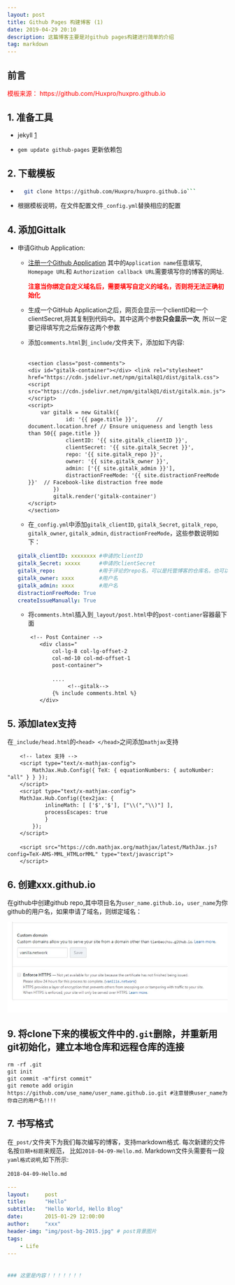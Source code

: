 ```yaml
---
layout: post
title: Github Pages 构建博客 (1)
date: 2019-04-29 20:10
description: 这篇博客主要是对github pages构建进行简单的介绍
tag: markdown
---
```


## **前言**
<p style="color:red ;font-size:3.em;front-weight:bold">模板来源： https://github.com/Huxpro/huxpro.github.io
</p>

## 1. 准备工具

+ jekyll [1](https://jekyllrb.com/docs/)

+ `gem update github-pages` 更新依赖包


## 2. 下载模板

+ ```bash
    git clone https://github.com/Huxpro/huxpro.github.io``` 

+  根据模板说明，在文件配置文件`_config.yml`替换相应的配置


## 4. 添加Gittalk

+  申请Github Application:

    + [注册一个Github Application](https://github.com/settings/applications/new)
    其中的`Application name`任意填写, `Homepage URL`和 `Authorization callback URL`需要填写你的博客的网址. <p style="color:red; font-size:3.em;font-weight:bold">注意当你绑定自定义域名后，需要填写自定义的域名，否则将无法正确初始化</p> 

    + 生成一个GitHub Application之后，网页会显示一个clientID和一个clientSecret,将其复制到代码中。其中这两个参数**只会显示一次**, 所以一定要记得填写完之后保存这两个参数

    + 添加`comments.html`到`_include/`文件夹下，添加如下内容: 

        ```
        
        <section class="post-comments">
        <div id="gitalk-container"></div> <link rel="stylesheet" href="https://cdn.jsdelivr.net/npm/gitalk@1/dist/gitalk.css">
        <script src="https://cdn.jsdelivr.net/npm/gitalk@1/dist/gitalk.min.js"></script>
        <script>
            var gitalk = new Gitalk({
                    id: '{{ page.title }}',      // document.location.href // Ensure uniqueness and length less than 50{{ page.title }}
                    clientID: '{{ site.gitalk_clientID }}',
                    clientSecret: '{{ site.gitalk_Secret }}',
                    repo: '{{ site.gitalk_repo }}',
                    owner: '{{ site.gitalk_owner }}',
                    admin: ['{{ site.gitalk_admin }}'],
                    distractionFreeMode: '{{ site.distractionFreeMode }}'  // Facebook-like distraction free mode
                })
                gitalk.render('gitalk-container')
        </script>
        </section>

        ```
    + 在`_config.yml`中添加`gitalk_clientID`, `gitalk_Secret`, `gitalk_repo`, `gitalk_owner`, `gitalk_admin`, `distractionFreeMode`，这些参数说明如下：

    ```yaml
    gitalk_clientID: xxxxxxxx #申请的clientID
    gitalk_Secret: xxxxx      #申请的clientSecret
    gitalk_repo:              #用于评论的repo名，可以是托管博客的仓库名，也可以是另外建立的仓库名, eg xxx.github.io(必须为public),本文为custom_discuss(必须为public)
    gitalk_owner: xxxx        #用户名 
    gitalk_admin: xxxx        #用户名
    distractionFreeMode: True
    createIssueManually: True
    ```

    + 将`comments.html`插入到`_layout/post.html`中的`post-contianer`容器最下面
     
     ```
         <!-- Post Container -->
            <div class="
                col-lg-8 col-lg-offset-2
                col-md-10 col-md-offset-1
                post-container">

                ....
                     <!--gitalk-->
                {% include comments.html %}
            </div>
     ```

## 5. 添加latex支持

在`_include/head.html`的`<head> </head>`之间添加`mathjax`支持

```
    <!-- latex 支持 -->
    <script type="text/x-mathjax-config"> 
        MathJax.Hub.Config({ TeX: { equationNumbers: { autoNumber: "all" } } }); 
    </script>
    <script type="text/x-mathjax-config">
    MathJax.Hub.Config({tex2jax: {
            inlineMath: [ ['$','$'], ["\\(","\\)"] ],
            processEscapes: true
            }
        });
    </script>
    
    <script src="https://cdn.mathjax.org/mathjax/latest/MathJax.js?config=TeX-AMS-MML_HTMLorMML" type="text/javascript">
    </script>

```

## 6. 创建xxx.github.io
在github中创建github repo,其中项目名为`user_name.github.io`，`user_name`为你github的用户名，如果申请了域名，则绑定域名：

![域名](/img/posts/blogs/custom_domain.jpg)


## 9. 将clone下来的模板文件中的`.git`删除，并重新用git初始化，建立本地仓库和远程仓库的连接

```shell
rm -rf .git
git init
git commit -m"first commit"
git remote add origin https://github.com/use_name/user_name.github.io.git #注意替换user_name为你自己的用户名!!!!

```

## 7. 书写格式

在`_post/`文件夹下为我们每次编写的博客，支持markdown格式. 每次新建的文件名按`日期+标题`来规范，
比如`2018-04-09-Hello.md`. Markdown文件头需要有一段`yaml格式说明`,如下所示:


`2018-04-09-Hello.md`
```yaml
---
layout:     post
title:      "Hello"
subtitle:   "Hello World, Hello Blog"
date:       2015-01-29 12:00:00
author:     "xxx"
header-img: "img/post-bg-2015.jpg" # post背景图片
tags:
    - Life
---


### 这里是内容！！！！！！！

```